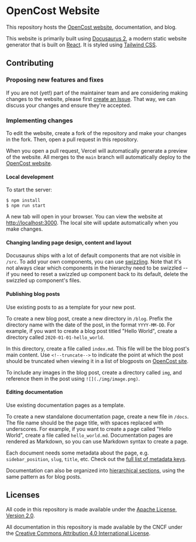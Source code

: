 # OpenCost Website

This repository hosts the [OpenCost website](https://opencost.io), documentation, and blog.

This website is primarily built using [Docusaurus 2](https://docusaurus.io/), a modern static website generator that is built on [React](https://reactjs.org/). It is styled using [Tailwind CSS](https://tailwindcss.com/).

## Contributing

### Proposing new features and fixes

If you are not (yet!) part of the maintainer team and are considering making changes to the website, please first [create an Issue](https://github.com/opencost/opencost/issues). That way, we can discuss your changes and ensure they're accepted.

### Implementing changes

To edit the website, create a fork of the repository and make your changes in the fork. Then, open a pull request in this repository.

When you open a pull request, Vercel will automatically generate a preview of the website. All merges to the `main` branch will automatically deploy to the [OpenCost website](https://opencost.io).

#### Local development

To start the server:

```
$ npm install
$ npm run start
```

A new tab will open in your browser. You can view the website at [http://localhost:3000](http://localhost:3000). The local site will update automatically when you make changes.

#### Changing landing page design, content and layout

Docusaurus ships with a lot of default components that are not visible in `/src`. To add your own components, you can use [swizzling](https://docusaurus.io/docs/swizzling). Note that it's not always clear which components in the hierarchy need to be swizzled -- if you need to reset a swizzled up component back to its default, delete the swizzled up component's files.

#### Publishing blog posts

Use existing posts to as a template for your new post.

To create a new blog post, create a new directory in `/blog`. Prefix the directory name with the date of the post, in the format `YYYY-MM-DD`. For example, if you want to create a blog post titled "Hello World", create a directory called `2020-01-01-hello_world`.

In this directory, create a file called `index.md`. This file will be the blog post's main content. Use `<!--truncate-->` to indicate the point at which the post should be truncated when viewing it in a list of blogposts on [OpenCost site](https://opencost.io/blog).

To include any images in the blog post, create a directory called `img`, and reference them in the post using `![](./img/image.png)`.

#### Editing documentation

Use existing documentation pages as a template.

To create a new standalone documentation page, create a new file in `/docs`. The file name should be the page title, with spaces replaced with underscores. For example, if you want to create a page called "Hello World", create a file called `hello_world.md`. Documentation pages are rendered as Markdown, so you can use Markdown syntax to create a page.

Each document needs some metadata about the page, e.g. `sidebar_position`, `slug`, `title`, etc. Check out the [full list of metadata keys](https://docusaurus.io/docs/api/plugins/@docusaurus/plugin-content-docs).

Documentation can also be organized into [hierarchical sections](https://docusaurus.io/docs/docs-introduction), using the same pattern as for blog posts.

## Licenses

All code in this repository is made available under the [Apache License, Version 2.0](https://www.apache.org/licenses/LICENSE-2.0).

All documentation in this repository is made available by the CNCF under the [Creative Commons Attribution 4.0 International License](https://creativecommons.org/licenses/by/4.0/).
